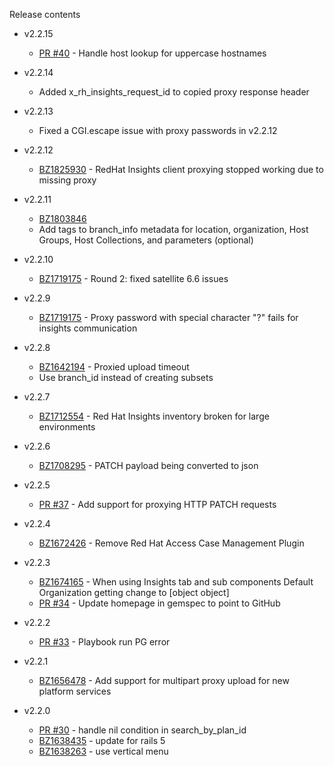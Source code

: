 Release contents

- v2.2.15
  * [PR #40](https://github.com/redhataccess/foreman-plugin/pull/40) - Handle host lookup for uppercase hostnames
  
- v2.2.14
  * Added x_rh_insights_request_id to copied proxy response header
  
- v2.2.13
  * Fixed a CGI.escape issue with proxy passwords in v2.2.12
  
- v2.2.12
  * [BZ1825930](https://bugzilla.redhat.com/show_bug.cgi?id=1825930) - RedHat Insights client proxying stopped working due to missing proxy

- v2.2.11
  * [BZ1803846](https://bugzilla.redhat.com/show_bug.cgi?id=1803846)
  * Add tags to branch_info metadata for location, organization, Host Groups, Host Collections, and parameters (optional)
  
- v2.2.10 
  * [BZ1719175](https://bugzilla.redhat.com/show_bug.cgi?id=1719175) - Round 2: fixed satellite 6.6 issues

- v2.2.9
  * [BZ1719175](https://bugzilla.redhat.com/show_bug.cgi?id=1719175) - Proxy password with special character "?" fails for insights communication

- v2.2.8
  * [BZ1642194](https://bugzilla.redhat.com/show_bug.cgi?id=1642194) - Proxied upload timeout
  * Use branch_id instead of creating subsets
  
- v2.2.7
  * [BZ1712554](https://bugzilla.redhat.com/show_bug.cgi?id=1712554) - Red Hat Insights inventory broken for large environments

- v2.2.6
  * [BZ1708295](https://bugzilla.redhat.com/show_bug.cgi?id=1708295) - PATCH payload being converted to json

- v2.2.5
  * [PR #37](https://github.com/redhataccess/foreman-plugin/pull/37) - Add support for proxying HTTP PATCH requests

- v2.2.4
  * [BZ1672426](https://bugzilla.redhat.com/show_bug.cgi?id=1672426) - Remove Red Hat Access Case Management Plugin

- v2.2.3
  * [BZ1674165](https://bugzilla.redhat.com/show_bug.cgi?id=1674165) - When using Insights tab and sub components Default Organization getting change to [object object]
  * [PR #34](https://github.com/redhataccess/foreman-plugin/pull/34) - Update homepage in gemspec to point to GitHub

- v2.2.2
  * [PR #33](https://github.com/redhataccess/foreman-plugin/pull/33) - Playbook run PG error
  
- v2.2.1
  * [BZ1656478](https://bugzilla.redhat.com/show_bug.cgi?id=1656478) - Add support for multipart proxy upload for new platform services
  
- v2.2.0
  * [PR #30](https://github.com/redhataccess/foreman-plugin/pull/30) - handle nil condition in search_by_plan_id
  * [BZ1638435](https://bugzilla.redhat.com/show_bug.cgi?id=1638435) - update for rails 5
  * [BZ1638263](https://bugzilla.redhat.com/show_bug.cgi?id=1638263) - use vertical menu